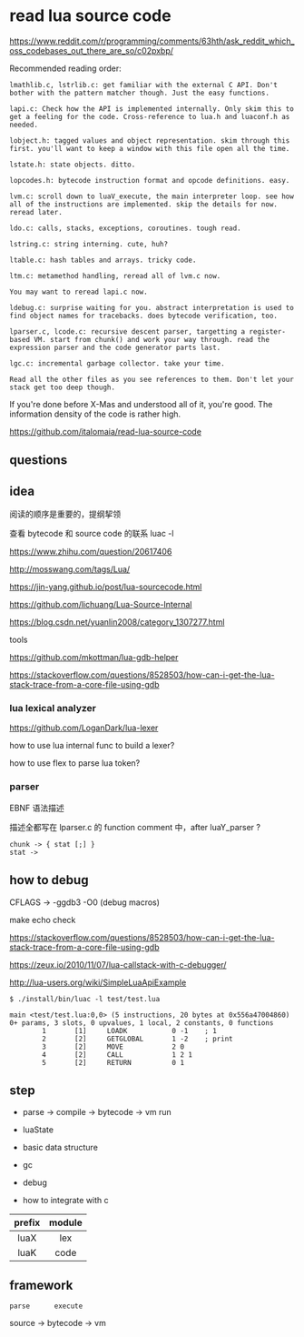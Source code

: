 # read lua source code


https://www.reddit.com/r/programming/comments/63hth/ask_reddit_which_oss_codebases_out_there_are_so/c02pxbp/

Recommended reading order:

    lmathlib.c, lstrlib.c: get familiar with the external C API. Don't bother with the pattern matcher though. Just the easy functions.

    lapi.c: Check how the API is implemented internally. Only skim this to get a feeling for the code. Cross-reference to lua.h and luaconf.h as needed.

    lobject.h: tagged values and object representation. skim through this first. you'll want to keep a window with this file open all the time.

    lstate.h: state objects. ditto.

    lopcodes.h: bytecode instruction format and opcode definitions. easy.

    lvm.c: scroll down to luaV_execute, the main interpreter loop. see how all of the instructions are implemented. skip the details for now. reread later.

    ldo.c: calls, stacks, exceptions, coroutines. tough read.

    lstring.c: string interning. cute, huh?

    ltable.c: hash tables and arrays. tricky code.

    ltm.c: metamethod handling, reread all of lvm.c now.

    You may want to reread lapi.c now.

    ldebug.c: surprise waiting for you. abstract interpretation is used to find object names for tracebacks. does bytecode verification, too.

    lparser.c, lcode.c: recursive descent parser, targetting a register-based VM. start from chunk() and work your way through. read the expression parser and the code generator parts last.

    lgc.c: incremental garbage collector. take your time.

    Read all the other files as you see references to them. Don't let your stack get too deep though.

If you're done before X-Mas and understood all of it, you're good. The information density of the code is rather high.



https://github.com/italomaia/read-lua-source-code
 


## questions


## idea


阅读的顺序是重要的，提纲挈领


查看 bytecode 和 source code 的联系
luac -l



https://www.zhihu.com/question/20617406

http://mosswang.com/tags/Lua/

https://jin-yang.github.io/post/lua-sourcecode.html

https://github.com/lichuang/Lua-Source-Internal

https://blog.csdn.net/yuanlin2008/category_1307277.html






tools

https://github.com/mkottman/lua-gdb-helper

https://stackoverflow.com/questions/8528503/how-can-i-get-the-lua-stack-trace-from-a-core-file-using-gdb



### lua lexical analyzer

https://github.com/LoganDark/lua-lexer

how to use lua internal func to build a lexer?

how to use flex to parse lua token?


### parser

EBNF 语法描述

描述全都写在 lparser.c 的 function comment 中，after luaY_parser ?


```
chunk -> { stat [;] }
stat -> 
```

## how to debug

CFLAGS -> -ggdb3 -O0  (debug macros)

make echo check

https://stackoverflow.com/questions/8528503/how-can-i-get-the-lua-stack-trace-from-a-core-file-using-gdb

https://zeux.io/2010/11/07/lua-callstack-with-c-debugger/

http://lua-users.org/wiki/SimpleLuaApiExample




```
$ ./install/bin/luac -l test/test.lua

main <test/test.lua:0,0> (5 instructions, 20 bytes at 0x556a47004860)
0+ params, 3 slots, 0 upvalues, 1 local, 2 constants, 0 functions
        1       [1]     LOADK           0 -1    ; 1
        2       [2]     GETGLOBAL       1 -2    ; print
        3       [2]     MOVE            2 0
        4       [2]     CALL            1 2 1
        5       [2]     RETURN          0 1
```


## step

- parse -> compile -> bytecode -> vm run


- luaState
- basic data structure
- gc
- debug
- how to integrate with c


|prefix|module|
|:-:|:-:|
|luaX|lex|
|luaK|code|


## framework


    parse      execute
source -> bytecode -> vm








